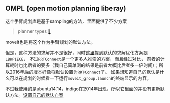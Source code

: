OMPL (open motion planning liberay)
----

这个手臂规划库是基于sampling的方法，里面提供了不少方案
> planner types [:link:](https://ompl.kavrakilab.org/planners.html)

moveit也是将这个作为手臂规划的默认方法。

但是，这种方法的求解并不是很好，同时[这里](https://github.com/ros-planning/moveit/issues/197)提到默认的求解优化方案是`LBKPIECE`，
不过`RRTConnect`是一个更多人推崇的方案，而且经过[对比](https://github.com/ros-planning/moveit/issues/197#issuecomment-249539630)，
前者的计算耗时也比后者的要多（我自己简单测的结果是前者大概比后者多一倍时间）；所以2016年后的版本好像将默认设置为`RRTConnect`了。
如果想知道自己的默认是什么可以在规划的时候看一下运行`moveit_group.launch`的终端显示的内容。

不过我使用的是ubuntu14.14，indigo在2014年出现，所以它里面的并没有更新默认方法。[设置自己的默认方案](https://github.com/ros-planning/moveit_ros/pull/625#issuecomment-158246373)
